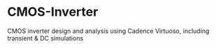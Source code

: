 # CMOS-Inverter
CMOS inverter design and analysis using Cadence Virtuoso, including transient &amp; DC simulations
